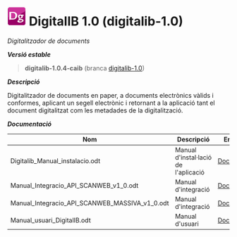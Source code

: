 # ![Logo](https://github.com/GovernIB/maven/blob/binaris/digitalib/logo.png) DigitalIB 1.0 (digitalib-1.0)
 *Digitalitzador de documents*

***Versió estable***

> __digitalib-1.0.4-caib__ (branca [digitalib-1.0](../../tree/digitalib-1.0))

***Descripció***

Digitalitzador de documents en paper, a documents electrònics vàlids i conformes, aplicant un segell electrònic i retornant a la aplicació tant el document digitalitzat com les metadades de la digitalització.

***Documentació***

Nom | Descripció | Enllaç
------------ | ------------- | -------------
Digitalib_Manual_instalacio.odt | Manual d'instal·lació de l'aplicació | [Document](./doc/Digitalib_Manual_instalacio.odt)
Manual_Integracio_API_SCANWEB_v1_0.odt | Manual d'integració | [Document](./doc/Manual_Integracio_API_SCANWEB_v1_0.odt)
Manual_Integracio_API_SCANWEB_MASSIVA_v1_0.odt | Manual d'integració | [Document](./doc/Manual_Integracio_API_SCANWEB_MASSIVA_v1_0.odt)
Manual_usuari_DigitalIB.odt | Manual d'usuari | [Document](./doc/Manual_usuari_DigitalIB.odt)
